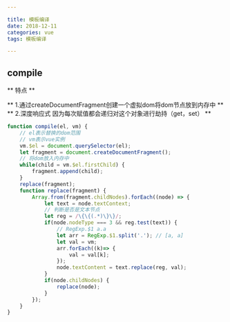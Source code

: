 ```yaml
---

title: 模板编译
date: 2018-12-11
categories: vue
tags: 模板编译

---
```


## compile
** 特点 **

** 1.通过createDocumentFragment创建一个虚拟dom将dom节点放到内存中 **
** 2.深度响应式 因为每次赋值都会递归对这个对象进行劫持（get，set） **

```javascript
function compile(el, vm) {
	// el表示替换的dom范围
	// vm表示vue实例
	vm.$el = document.querySelector(el);
	let fragment = document.createDocumentFragment();
	// 将dom放入内存中
	while(child = vm.$el.firstChild) {
		fragment.append(child);
	}
	replace(fragment);
	function replace(fragment) {
		Array.from(fragment.childNodes).forEach((node) => {
			let text = node.textContext;
			// 判断是否是文本节点
			let reg = /\{\{(.*)\}\}/;
			if(node.nodeType === 3 && reg.test(text)) {
				// RegExp.$1 a.a
				let arr = RegExp.$1.split('.'); // [a, a]
				let val = vm;
				arr.forEach((k)=> {
					val = val[k];
				});
				node.textContent = text.replace(reg, val);
			}
			if(node.childNodes) {
				replace(node);
			}
		});
	}
}
```
